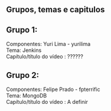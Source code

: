 Grupos, temas e capitulos
--------------------------
Grupo 1:   
---------  
Componentes: Yuri Lima - yurilima    
Tema: Jenkins  
Capítulo/título do vídeo : ??????  

Grupo 2:   
---------  
Componentes: Felipe Prado - fpterrific  
Tema: MongoDB  
Capítulo/título do vídeo : A definir  
